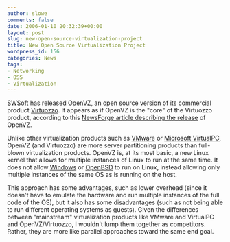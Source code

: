```yaml
---
author: slowe
comments: false
date: 2006-01-10 20:32:39+00:00
layout: post
slug: new-open-source-virtualization-project
title: New Open Source Virtualization Project
wordpress_id: 156
categories: News
tags:
- Networking
- OSS
- Virtualization
---
```


[SWSoft](http://www.swsoft.com/) has released [OpenVZ](http://openvz.org/), an open source version of its commercial product [Virtuozzo](http://www.swsoft.com/en/products/virtuozzo/). It appears as if OpenVZ is the "core" of the Virtuozzo product, according to this [NewsForge article describing the release](http://mobile.newsforge.com/article.pl?sid=06/01/09/2050233) of OpenVZ.

Unlike other virtualization products such as [VMware](http://www.vmware.com/) or [Microsoft VirtualPC](http://www.microsoft.com/windows/virtualpc/default.mspx), OpenVZ (and Virtuozzo) are more server partitioning products than full-blown virtualization products. OpenVZ is, at its most basic, a new Linux kernel that allows for multiple instances of Linux to run at the same time. It does not allow [Windows](http://www.microsoft.com/windows/) or [OpenBSD](http://www.openbsd.org/) to run on Linux, instead allowing only multiple instances of the same OS as is running on the host.

This approach has some advantages, such as lower overhead (since it doesn't have to emulate the hardware and run multiple instances of the full code of the OS), but it also has some disadvantages (such as not being able to run different operating systems as guests). Given the differences between "mainstream" virtualization products like VMware and VirtualPC and OpenVZ/Virtuozzo, I wouldn't lump them together as competitors. Rather, they are more like parallel approaches toward the same end goal.

